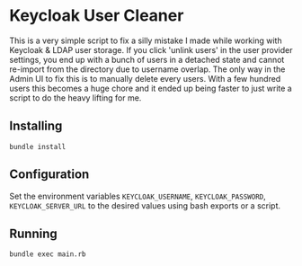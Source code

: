 # Keycloak User Cleaner

This is a very simple script to fix a silly mistake I made while working with Keycloak & LDAP user storage. If you click 'unlink users' in the user provider settings, you end up with a bunch of users in a detached state and cannot re-import from the directory due to username overlap. The only way in the Admin UI to fix this is to manually delete every users. With a few hundred users this becomes a huge chore and it ended up being faster to just write a script to do the heavy lifting for me.

## Installing
```
bundle install
```

## Configuration

Set the environment variables `KEYCLOAK_USERNAME`, `KEYCLOAK_PASSWORD`, `KEYCLOAK_SERVER_URL` to the desired values using bash exports or a script.

## Running
``` 
bundle exec main.rb
```
